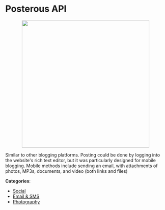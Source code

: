 # Posterous API
<p align="center">
    <img width="400" src="https://raw.githubusercontent.com/apis-list/apis-list/apis/posterous-api/logo_256x256.png" />
</p>

Similar to other blogging platforms.  Posting could be done by logging into the website's rich text editor, but it was particularly designed for mobile blogging.  Mobile methods include sending an email, with attachments of photos, MP3s, documents, and video (both links and files)



**Categories**:
- [Social](https://github.com/apis-list/apis-list#social)
- [Email & SMS](https://github.com/apis-list/apis-list#email-and-sms)
- [Photography](https://github.com/apis-list/apis-list#photography)






